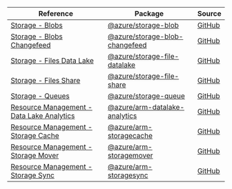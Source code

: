 | Reference | Package | Source |
|---|---|---|
|[Storage - Blobs](storage-blob-readme.md)|[@azure/storage-blob](https://www.npmjs.com/package/@azure/storage-blob)|[GitHub](https://github.com/Azure/azure-sdk-for-js/blob/main/sdk/storage/storage-blob)|
|[Storage - Blobs Changefeed](storage-blob-changefeed-readme.md)|[@azure/storage-blob-changefeed](https://www.npmjs.com/package/@azure/storage-blob-changefeed)|[GitHub](https://github.com/Azure/azure-sdk-for-js/blob/main/sdk/storage/storage-blob-changefeed)|
|[Storage - Files Data Lake](storage-file-datalake-readme.md)|[@azure/storage-file-datalake](https://www.npmjs.com/package/@azure/storage-file-datalake)|[GitHub](https://github.com/Azure/azure-sdk-for-js/blob/main/sdk/storage/storage-file-datalake)|
|[Storage - Files Share](storage-file-share-readme.md)|[@azure/storage-file-share](https://www.npmjs.com/package/@azure/storage-file-share)|[GitHub](https://github.com/Azure/azure-sdk-for-js/blob/main/sdk/storage/storage-file-share)|
|[Storage - Queues](storage-queue-readme.md)|[@azure/storage-queue](https://www.npmjs.com/package/@azure/storage-queue)|[GitHub](https://github.com/Azure/azure-sdk-for-js/blob/main/sdk/storage/storage-queue)|
|[Resource Management - Data Lake Analytics](arm-datalake-analytics-readme.md)|[@azure/arm-datalake-analytics](https://www.npmjs.com/package/@azure/arm-datalake-analytics)|[GitHub](https://github.com/Azure/azure-sdk-for-js/blob/main/)|
|[Resource Management - Storage Cache](arm-storagecache-readme.md)|[@azure/arm-storagecache](https://www.npmjs.com/package/@azure/arm-storagecache)|[GitHub](https://github.com/Azure/azure-sdk-for-js/blob/main/sdk/storagecache/arm-storagecache)|
|[Resource Management - Storage Mover](arm-storagemover-readme.md)|[@azure/arm-storagemover](https://www.npmjs.com/package/@azure/arm-storagemover)|[GitHub](https://github.com/Azure/azure-sdk-for-js/blob/main/sdk/storagemover/arm-storagemover)|
|[Resource Management - Storage Sync](arm-storagesync-readme.md)|[@azure/arm-storagesync](https://www.npmjs.com/package/@azure/arm-storagesync)|[GitHub](https://github.com/Azure/azure-sdk-for-js/blob/main/sdk/storagesync/arm-storagesync)|
